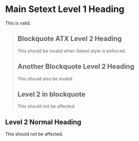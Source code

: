 Main Setext Level 1 Heading
============================

This is valid.

> ## Blockquote ATX Level 2 Heading ##
>
> This should be invalid when Setext style is enforced.
>
> ## Another Blockquote Level 2 Heading ###
>
> This should also be invalid.
>
> Level 2 in blockquote
> ---------------------
>
> This should not be affected.

Level 2 Normal Heading
----------------------

This should not be affected.
